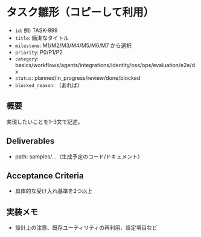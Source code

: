 # タスク雛形（コピーして利用）

- `id`: 例) TASK-999
- `title`: 簡潔なタイトル
- `milestone`: M1/M2/M3/M4/M5/M6/M7 から選択
- `priority`: P0/P1/P2
- `category`: basics/workflows/agents/integrations/identity/oss/ops/evaluation/e2e/dx
- `status`: planned/in_progress/review/done/blocked
- `blocked_reason`: （あれば）

## 概要
実現したいことを1–3文で記述。

## Deliverables
- path: samples/...（生成予定のコード/ドキュメント）

## Acceptance Criteria
- 具体的な受け入れ基準を2つ以上

## 実装メモ
- 設計上の注意、既存ユーティリティの再利用、設定項目など

